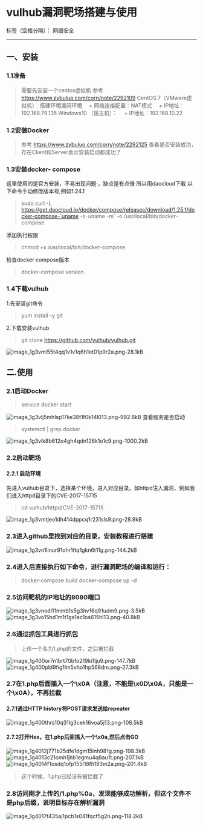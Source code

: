 ﻿# vulhub漏洞靶场搭建与使用

标签（空格分隔）： 网络安全

---

## 一、安装
### 1.1准备
> 需要先安装一个centos虚拟机
参考 https://www.zybuluo.com/corn/note/2292109
CentOS 7（VMware虚拟机）：搭建环境漏洞环境
 + 网络连接配置：NAT模式
 + IP地址：192.168.79.135
Windows10 （宿主机）：
 + IP地址：192.168.10.22

### 1.2安装Docker
> 参考 https://www.zybuluo.com/corn/note/2292125
查看是否安装成功，存在Client和Server表示安装启动都成功了

### 1.3安装docker- compose
这里使用的是官方安装，不易出现问题·，缺点是有点慢
所以用daocloud下载
以下命令手动修改版本号,例如1.24.1
> sudo curl -L https://get.daocloud.io/docker/compose/releases/download/1.25.1/docker-compose-`uname -s`-`uname -m` -o /usr/local/bin/docker-compose

添加执行权限
> chmod +x /usr/local/bin/docker-compose

检查docker compose版本
> docker-compose version

### 1.4下载vulhub
1.先安装git命令
> yum install -y git

2.下载安装vulhub
> git clone https://github.com/vulhub/vulhub.git

![image_1g3vml55t4qq1v1v1q6h1et01p9r2a.png-28.1kB][1]

## 二.使用
### 2.1启动Docker
> service docker start

![image_1g3vlj5mhlsp17ke38t1f0k14l013.png-992.6kB][2]
查看服务是否启动
> systemctl | grep docker

![image_1g3vlk8b612o4gh4qdn126k1o1c9.png-1000.2kB][3]
### 2.2启动靶场
#### 2.2.1 启动环境
先进入vulhub目录下，选择某个环境，进入对应目录。如httpd注入漏洞，例如我们进入httpd目录下的CVE-2017-15715
> cd vulhub/httpd/CVE-2017-15715

![image_1g3vmtjeo1dh414dppcq1r231sls9.png-28.9kB][4]

### 2.3进入github里找到对应的目录，安装教程进行搭建
![image_1g3vn1linur91ohr1ftq1gkn6t11g.png-144.2kB][5]
### 2.4进入后直接执行如下命令，进行漏洞靶场的编译和运行：
> docker-compose build
docker-compose up -d

### 2.5访问靶机的IP地址的8080端口
![image_1g3vnodl11mmb1s5g3hv16q91udm9.png-3.5kB][6]
![image_1g3vo15bd1m1t1ge1ac1os615hl13.png-40.8kB][7]

### 2.6通过抓包工具进行抓包
> 上传一个名为1.php的文件，之后被拦截

![image_1g400or7n1brt70bfo219ki1lju9.png-147.7kB][8]
![image_1g400pld9fig1lm5vho1hp568dm.png-27.3kB][9]
### 2.7在1.php后面插入一个\x0A（注意，不能是\x0D\x0A，只能是一个\x0A），不再拦截
#### 2.7.1通过HTTP history将POST请求发送给repeater
![image_1g400thrs10q31lg3cek16voa5j13.png-108.5kB][10]
#### 2.7.2打开Hex，在1.php后面插入一个\x0a,然后点击GO
![image_1g4012j771b25dfe1dgm15lnh981g.png-198.3kB][11]
![image_1g4013c21omh1jhb1egmu4q8au1t.png-207.1kB][12]
![image_1g4014f1osdq1ofp155l18fh193m2a.png-201.4kB][13]
> 这个时候，1.php已经没有被拦截了

### 2.8访问刚才上传的/1.php%0a，发现能够成功解析，但这个文件不是php后缀，说明目标存在解析漏洞
![image_1g4017t435aj1pcb1s041fqcf5g2n.png-118.2kB][14]


  [1]: http://static.zybuluo.com/corn/i3ztbkvoyaufbw9dni234w3t/image_1g3vml55t4qq1v1v1q6h1et01p9r2a.png
  [2]: http://static.zybuluo.com/corn/uoojw8ixa48rf2gmtiftv49n/image_1g3vlj5mhlsp17ke38t1f0k14l013.png
  [3]: http://static.zybuluo.com/corn/rbvdlztb1qkj07mjkaaa4l8i/image_1g3vlk8b612o4gh4qdn126k1o1c9.png
  [4]: http://static.zybuluo.com/corn/lfwneg5oua3i0iipegpdrzzx/image_1g3vmtjeo1dh414dppcq1r231sls9.png
  [5]: http://static.zybuluo.com/corn/eopofymny776gh5tmdgunr9v/image_1g3vn1linur91ohr1ftq1gkn6t11g.png
  [6]: http://static.zybuluo.com/corn/dyzh10ywexmnzcvd2m0vqnvr/image_1g3vnodl11mmb1s5g3hv16q91udm9.png
  [7]: http://static.zybuluo.com/corn/nogm23unw3b1gmiicyxez65h/image_1g3vo15bd1m1t1ge1ac1os615hl13.png
  [8]: http://static.zybuluo.com/corn/p7d9wmer3qvplhh2jt0qhufh/image_1g400or7n1brt70bfo219ki1lju9.png
  [9]: http://static.zybuluo.com/corn/dgcstsdfmk42t020g7xc2qvi/image_1g400pld9fig1lm5vho1hp568dm.png
  [10]: http://static.zybuluo.com/corn/nettm2o0m9waw150oef71edo/image_1g400thrs10q31lg3cek16voa5j13.png
  [11]: http://static.zybuluo.com/corn/t1rwcvyj26v3xacqb88cfa2o/image_1g4012j771b25dfe1dgm15lnh981g.png
  [12]: http://static.zybuluo.com/corn/8ig7qnuo91lx1wmlgpvlwtjx/image_1g4013c21omh1jhb1egmu4q8au1t.png
  [13]: http://static.zybuluo.com/corn/1a2zieiltaofse3ri6x7catt/image_1g4014f1osdq1ofp155l18fh193m2a.png
  [14]: http://static.zybuluo.com/corn/xp0jrqfu38um0i4um055mudv/image_1g4017t435aj1pcb1s041fqcf5g2n.png